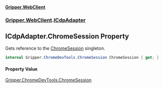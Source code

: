 #### [Gripper.WebClient](index 'index')
### [Gripper.WebClient](Gripper_WebClient 'Gripper.WebClient').[ICdpAdapter](Gripper_WebClient_ICdpAdapter 'Gripper.WebClient.ICdpAdapter')
## ICdpAdapter.ChromeSession Property
Gets reference to the [ChromeSession](Gripper_WebClient_ICdpAdapter_ChromeSession 'Gripper.WebClient.ICdpAdapter.ChromeSession') singleton.  
```csharp
internal Gripper.ChromeDevTools.ChromeSession ChromeSession { get; }
```
#### Property Value
[Gripper.ChromeDevTools.ChromeSession](https://docs.microsoft.com/en-us/dotnet/api/Gripper.ChromeDevTools.ChromeSession 'Gripper.ChromeDevTools.ChromeSession')
